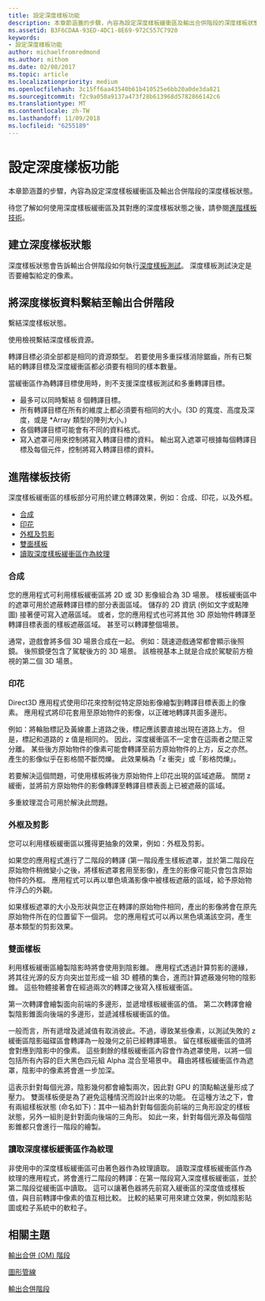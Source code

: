 ```yaml
---
title: 設定深度樣板功能
description: 本章節涵蓋的步驟，內容為設定深度樣板緩衝區及輸出合併階段的深度樣板狀態。
ms.assetid: B3F6CDAA-93ED-4DC1-8E69-972C557C7920
keywords:
- 設定深度樣板功能
author: michaelfromredmond
ms.author: mithom
ms.date: 02/08/2017
ms.topic: article
ms.localizationpriority: medium
ms.openlocfilehash: 3c15ff6aa43540b61b410525e6bb20a0de3da821
ms.sourcegitcommit: f2c9a050a9137a473f28b613968d5782866142c6
ms.translationtype: MT
ms.contentlocale: zh-TW
ms.lasthandoff: 11/09/2018
ms.locfileid: "6255189"
---
```

# <a name="span-iddirect3dconceptsconfiguringdepth-stencilfunctionalityspanconfiguring-depth-stencil-functionality"></a><span id="direct3dconcepts.configuring_depth-stencil_functionality"></span>設定深度樣板功能


本章節涵蓋的步驟，內容為設定深度樣板緩衝區及輸出合併階段的深度樣板狀態。

待您了解如何使用深度樣板緩衝區及其對應的深度樣板狀態之後，請參閱[進階樣板技術](#advanced-stencil-techniques)。

## <a name="span-idcreatedepthstencilstatespanspan-idcreatedepthstencilstatespanspan-idcreatedepthstencilstatespancreate-depth-stencil-state"></a><span id="Create_Depth_Stencil_State"></span><span id="create_depth_stencil_state"></span><span id="CREATE_DEPTH_STENCIL_STATE"></span>建立深度樣板狀態


深度樣板狀態會告訴輸出合併階段如何執行[深度樣板測試](https://msdn.microsoft.com/library/windows/desktop/bb205120)。 深度樣板測試決定是否要繪製給定的像素。

## <a name="span-idbinddepthstenciltotheomstagespanspan-idbinddepthstenciltotheomstagespanspan-idbinddepthstenciltotheomstagespanbind-depth-stencil-data-to-the-om-stage"></a><span id="Bind_Depth_Stencil_to_the_OM_Stage"></span><span id="bind_depth_stencil_to_the_om_stage"></span><span id="BIND_DEPTH_STENCIL_TO_THE_OM_STAGE"></span>將深度樣板資料繫結至輸出合併階段


繫結深度樣板狀態。

使用檢視繫結深度樣板資源。

轉譯目標必須全部都是相同的資源類型。 若要使用多重採樣消除鋸齒，所有已繫結的轉譯目標及深度緩衝區都必須要有相同的樣本數量。

當緩衝區作為轉譯目標使用時，則不支援深度樣板測試和多重轉譯目標。

-   最多可以同時繫結 8 個轉譯目標。
-   所有轉譯目標在所有的維度上都必須要有相同的大小。(3D 的寬度、高度及深度，或是 \*Array 類型的陣列大小。)
-   各個轉譯目標可能會有不同的資料格式。
-   寫入遮罩可用來控制將寫入轉譯目標的資料。 輸出寫入遮罩可根據每個轉譯目標及每個元件，控制將寫入轉譯目標的資料。

## <a name="span-idadvancedstenciltechniquesspanspan-idadvancedstenciltechniquesspanspan-idadvancedstenciltechniquesspanspan-idadvanced-stencil-techniquesspanadvanced-stencil-techniques"></a><span id="Advanced_Stencil_Techniques"></span><span id="advanced_stencil_techniques"></span><span id="ADVANCED_STENCIL_TECHNIQUES"></span><span id="advanced-stencil-techniques"></span>進階樣板技術


深度樣板緩衝區的樣板部分可用於建立轉譯效果，例如：合成、印花，以及外框。

-   [合成](#compositing)
-   [印花](#decaling)
-   [外框及剪影](#outlines-and-silhouettes)
-   [雙面樣板](#two-sided-stencil)
-   [讀取深度樣板緩衝區作為紋理](#reading-the-depth-stencil-buffer-as-a-texture)

### <a name="span-idcompositingspanspan-idcompositingspanspan-idcompositingspancompositing"></a><span id="Compositing"></span><span id="compositing"></span><span id="COMPOSITING"></span>合成

您的應用程式可利用樣板緩衝區將 2D 或 3D 影像組合為 3D 場景。 樣板緩衝區中的遮罩可用於遮蔽轉譯目標的部分表面區域。 儲存的 2D 資訊 (例如文字或點陣圖) 接著便可寫入遮蔽區域。 或者，您的應用程式也可將其他 3D 原始物件轉譯至轉譯目標表面的樣板遮蔽區域。 甚至可以轉譯整個場景。

通常，遊戲會將多個 3D 場景合成在一起。 例如：競速遊戲通常都會顯示後照鏡。 後照鏡便包含了駕駛後方的 3D 場景。 該檢視基本上就是合成於駕駛前方檢視的第二個 3D 場景。

### <a name="span-iddecalingspanspan-iddecalingspanspan-iddecalingspandecaling"></a><span id="Decaling"></span><span id="decaling"></span><span id="DECALING"></span>印花

Direct3D 應用程式使用印花來控制從特定原始影像繪製到轉譯目標表面上的像素。 應用程式將印花套用至原始物件的影像，以正確地轉譯共面多邊形。

例如：將輪胎標記及黃線畫上道路之後，標記應該要直接出現在道路上方。 但是，標記和道路的 z 值是相同的。 因此，深度緩衝區不一定會在這兩者之間正常分離。 某些後方原始物件的像素可能會轉譯至前方原始物件的上方，反之亦然。 產生的影像似乎在影格間不斷閃爍。 此效果稱為「z 衝突」或「影格閃爍」。

若要解決這個問題，可使用樣板將後方原始物件上印花出現的區域遮蔽。 關閉 z 緩衝，並將前方原始物件的影像轉譯至轉譯目標表面上已被遮蔽的區域。

多重紋理混合可用於解決此問題。

### <a name="span-idoutlinesandsilhouettesspanspan-idoutlinesandsilhouettesspanspan-idoutlinesandsilhouettesspanspan-idoutlines-and-silhouettesoutlines-and-silhouettes"></a><span id="Outlines_and_Silhouettes"></span><span id="outlines_and_silhouettes"></span><span id="OUTLINES_AND_SILHOUETTES"></span><span id="outlines-and-silhouettes">外框及剪影

您可以利用樣板緩衝區以獲得更抽象的效果，例如：外框及剪影。

如果您的應用程式進行了二階段的轉譯 (第一階段產生樣板遮罩，並於第二階段在原始物件稍微變小之後，將樣板遮罩套用至影像)，產生的影像可能只會包含原始物件的外框。 應用程式可以再以單色填滿影像中被樣板遮蔽的區域，給予原始物件浮凸的外觀。

如果樣板遮罩的大小及形狀與您正在轉譯的原始物件相同，產出的影像將會在原先原始物件所在的位置留下一個洞。 您的應用程式可以再以黑色填滿該空洞，產生基本類型的剪影效果。

### <a name="span-idtwosidedstencilspanspan-idtwosidedstencilspanspan-idtwosidedstencilspantwo-sided-stencil"></a><span id="Two_Sided_Stencil"></span><span id="two_sided_stencil"></span><span id="TWO_SIDED_STENCIL"></span>雙面樣板

利用樣板緩衝區繪製陰影時將會使用到陰影錐。 應用程式透過計算剪影的邊緣，將其往光源的反方向突出並形成一組 3D 體積的集合，進而計算遮蔽幾何物的陰影錐。 這些物體接著會在經過兩次的轉譯之後寫入樣板緩衝區。

第一次轉譯會繪製面向前端的多邊形，並遞增樣板緩衝區的值。 第二次轉譯會繪製陰影錐面向後端的多邊形，並遞減樣板緩衝區的值。

一般而言，所有遞增及遞減值有取消彼此。不過，導致某些像素，以測試失敗的 z 緩衝區陰影磁碟區會轉譯為一般幾何之前已經轉譯場景。 留在樣板緩衝區的值將會對應到陰影中的像素。 這些剩餘的樣板緩衝區內容會作為遮罩使用，以將一個包括所有內容的巨大黑色四元組 Alpha 混合至場景中。 藉由將樣板緩衝區作為遮罩，陰影中的像素將會進一步加深。

這表示針對每個光源，陰影幾何都會繪製兩次，因此對 GPU 的頂點輸送量形成了壓力。 雙面樣板便是為了避免這種情況而設計出來的功能。 在這種方法之下，會有兩組樣板狀態 (命名如下)：其中一組為針對每個面向前端的三角形設定的樣板狀態，另外一組則是針對面向後端的三角形。 如此一來，針對每個光源及每個陰影錐都只會進行一階段的繪製。

### <a name="span-idreadingthedepth-stencilbufferasatexturespanspan-idreadingthedepth-stencilbufferasatexturespanspan-idreadingthedepth-stencilbufferasatexturespanspan-idreading-the-depth-stencil-buffer-as-a-texturespanreading-the-depth-stencil-buffer-as-a-texture"></a><span id="Reading_the_Depth-Stencil_Buffer_as_a_Texture"></span><span id="reading_the_depth-stencil_buffer_as_a_texture"></span><span id="READING_THE_DEPTH-STENCIL_BUFFER_AS_A_TEXTURE"></span><span id="reading-the-depth-stencil-buffer-as-a-texture"></span>讀取深度樣板緩衝區作為紋理

非使用中的深度樣板緩衝區可由著色器作為紋理讀取。 讀取深度樣板緩衝區作為紋理的應用程式，將會進行二階段的轉譯：在第一階段寫入深度樣板緩衝區，並於第二階段從緩衝區中讀取。 這可以讓著色器將先前寫入緩衝區的深度值或樣板值，與目前轉譯中像素的值互相比較。 比較的結果可用來建立效果，例如陰影貼圖或粒子系統中的軟粒子。

## <a name="span-idrelated-topicsspanrelated-topics"></a><span id="related-topics"></span>相關主題


[輸出合併 (OM) 階段](output-merger-stage--om-.md)

[圖形管線](graphics-pipeline.md)

[輸出合併階段](https://msdn.microsoft.com/library/windows/desktop/bb205120)
